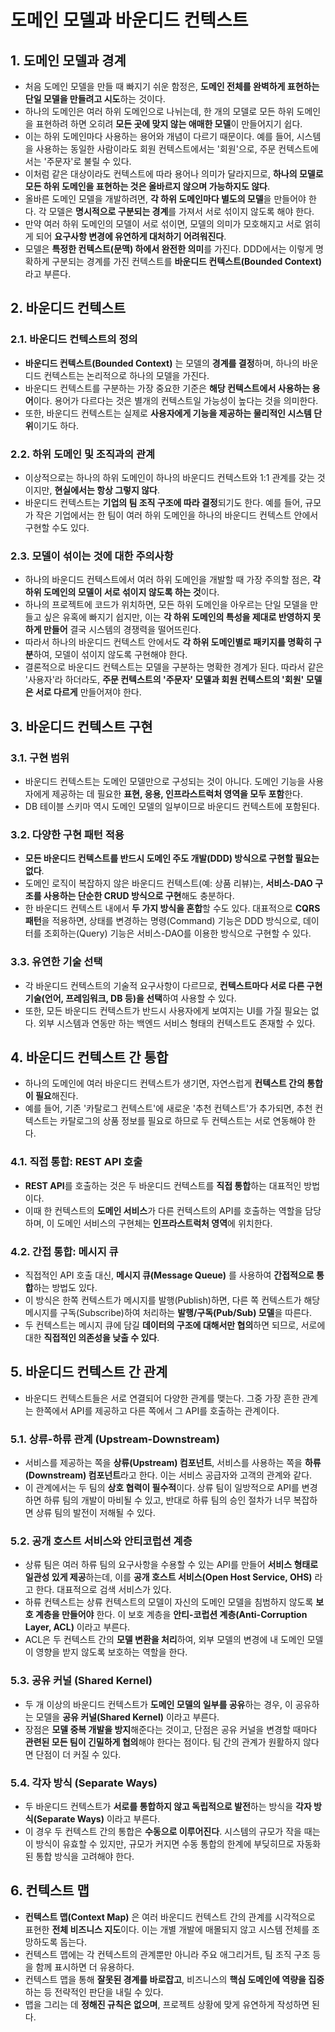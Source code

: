 # 도메인 모델과 바운디드 컨텍스트

## 1. 도메인 모델과 경계

- 처음 도메인 모델을 만들 때 빠지기 쉬운 함정은, **도메인 전체를 완벽하게 표현하는 단일 모델을 만들려고 시도**하는 것이다.
- 하나의 도메인은 여러 하위 도메인으로 나뉘는데, 한 개의 모델로 모든 하위 도메인을 표현하려 하면 오히려 **모든 곳에 맞지 않는 애매한 모델**이 만들어지기 쉽다.
- 이는 하위 도메인마다 사용하는 용어와 개념이 다르기 때문이다. 예를 들어, 시스템을 사용하는 동일한 사람이라도 회원 컨텍스트에서는 '회원'으로, 주문 컨텍스트에서는 '주문자'로 불릴 수 있다.
- 이처럼 같은 대상이라도 컨텍스트에 따라 용어나 의미가 달라지므로, **하나의 모델로 모든 하위 도메인을 표현하는 것은 올바르지 않으며 가능하지도 않다**.
- 올바른 도메인 모델을 개발하려면, **각 하위 도메인마다 별도의 모델**을 만들어야 한다. 각 모델은 **명시적으로 구분되는 경계**를 가져서 서로 섞이지 않도록 해야 한다.
- 만약 여러 하위 도메인의 모델이 서로 섞이면, 모델의 의미가 모호해지고 서로 얽히게 되어 **요구사항 변경에 유연하게 대처하기 어려워진다**.
- 모델은 **특정한 컨텍스트(문맥) 하에서 완전한 의미**를 가진다. DDD에서는 이렇게 명확하게 구분되는 경계를 가진 컨텍스트를 **바운디드 컨텍스트(Bounded Context)** 라고 부른다.

## 2. 바운디드 컨텍스트

### 2.1. 바운디드 컨텍스트의 정의

- **바운디드 컨텍스트(Bounded Context)** 는 모델의 **경계를 결정**하며, 하나의 바운디드 컨텍스트는 논리적으로 하나의 모델을 가진다.
- 바운디드 컨텍스트를 구분하는 가장 중요한 기준은 **해당 컨텍스트에서 사용하는 용어**이다. 용어가 다르다는 것은 별개의 컨텍스트일 가능성이 높다는 것을 의미한다.
- 또한, 바운디드 컨텍스트는 실제로 **사용자에게 기능을 제공하는 물리적인 시스템 단위**이기도 하다.

### 2.2. 하위 도메인 및 조직과의 관계

- 이상적으로는 하나의 하위 도메인이 하나의 바운디드 컨텍스트와 1:1 관계를 갖는 것이지만, **현실에서는 항상 그렇지 않다**.
- 바운디드 컨텍스트는 **기업의 팀 조직 구조에 따라 결정**되기도 한다. 예를 들어, 규모가 작은 기업에서는 한 팀이 여러 하위 도메인을 하나의 바운디드 컨텍스트 안에서 구현할 수도 있다.

### 2.3. 모델이 섞이는 것에 대한 주의사항

- 하나의 바운디드 컨텍스트에서 여러 하위 도메인을 개발할 때 가장 주의할 점은, **각 하위 도메인의 모델이 서로 섞이지 않도록 하는 것**이다.
- 하나의 프로젝트에 코드가 위치하면, 모든 하위 도메인을 아우르는 단일 모델을 만들고 싶은 유혹에 빠지기 쉽지만, 이는 **각 하위 도메인의 특성을 제대로 반영하지 못하게 만들어** 결국 시스템의 경쟁력을 떨어뜨린다.
- 따라서 하나의 바운디드 컨텍스트 안에서도 **각 하위 도메인별로 패키지를 명확히 구분**하여, 모델이 섞이지 않도록 구현해야 한다.
- 결론적으로 바운디드 컨텍스트는 모델을 구분하는 명확한 경계가 된다. 따라서 같은 '사용자'라 하더라도, **주문 컨텍스트의 '주문자' 모델과 회원 컨텍스트의 '회원' 모델은 서로 다르게** 만들어져야 한다.

## 3. 바운디드 컨텍스트 구현

### 3.1. 구현 범위

- 바운디드 컨텍스트는 도메인 모델만으로 구성되는 것이 아니다. 도메인 기능을 사용자에게 제공하는 데 필요한 **표현, 응용, 인프라스트럭처 영역을 모두 포함**한다.
- DB 테이블 스키마 역시 도메인 모델의 일부이므로 바운디드 컨텍스트에 포함된다.

### 3.2. 다양한 구현 패턴 적용

- **모든 바운디드 컨텍스트를 반드시 도메인 주도 개발(DDD) 방식으로 구현할 필요는 없다**.
- 도메인 로직이 복잡하지 않은 바운디드 컨텍스트(예: 상품 리뷰)는, **서비스-DAO 구조를 사용하는 단순한 CRUD 방식으로 구현**해도 충분하다.
- 한 바운디드 컨텍스트 내에서 **두 가지 방식을 혼합**할 수도 있다. 대표적으로 **CQRS 패턴**을 적용하면, 상태를 변경하는 명령(Command) 기능은 DDD 방식으로, 데이터를 조회하는(Query) 기능은 서비스-DAO를 이용한 방식으로 구현할 수 있다.

### 3.3. 유연한 기술 선택

- 각 바운디드 컨텍스트의 기술적 요구사항이 다르므로, **컨텍스트마다 서로 다른 구현 기술(언어, 프레임워크, DB 등)을 선택**하여 사용할 수 있다.
- 또한, 모든 바운디드 컨텍스트가 반드시 사용자에게 보여지는 UI를 가질 필요는 없다. 외부 시스템과 연동만 하는 백엔드 서비스 형태의 컨텍스트도 존재할 수 있다.

## 4. 바운디드 컨텍스트 간 통합

- 하나의 도메인에 여러 바운디드 컨텍스트가 생기면, 자연스럽게 **컨텍스트 간의 통합이 필요**해진다.
- 예를 들어, 기존 '카탈로그 컨텍스트'에 새로운 '추천 컨텍스트'가 추가되면, 추천 컨텍스트는 카탈로그의 상품 정보를 필요로 하므로 두 컨텍스트는 서로 연동해야 한다.

### 4.1. 직접 통합: REST API 호출

- **REST API**를 호출하는 것은 두 바운디드 컨텍스트를 **직접 통합**하는 대표적인 방법이다.
- 이때 한 컨텍스트의 **도메인 서비스**가 다른 컨텍스트의 API를 호출하는 역할을 담당하며, 이 도메인 서비스의 구현체는 **인프라스트럭처 영역**에 위치한다.

### 4.2. 간접 통합: 메시지 큐

- 직접적인 API 호출 대신, **메시지 큐(Message Queue)** 를 사용하여 **간접적으로 통합**하는 방법도 있다.
- 이 방식은 한쪽 컨텍스트가 메시지를 발행(Publish)하면, 다른 쪽 컨텍스트가 해당 메시지를 구독(Subscribe)하여 처리하는 **발행/구독(Pub/Sub) 모델**을 따른다.
- 두 컨텍스트는 메시지 큐에 담길 **데이터의 구조에 대해서만 협의**하면 되므로, 서로에 대한 **직접적인 의존성을 낮출 수 있다**.

## 5. 바운디드 컨텍스트 간 관계

- 바운디드 컨텍스트들은 서로 연결되어 다양한 관계를 맺는다. 그중 가장 흔한 관계는 한쪽에서 API를 제공하고 다른 쪽에서 그 API를 호출하는 관계이다.

### 5.1. 상류-하류 관계 (Upstream-Downstream)

- 서비스를 제공하는 쪽을 **상류(Upstream) 컴포넌트**, 서비스를 사용하는 쪽을 **하류(Downstream) 컴포넌트**라고 한다. 이는 서비스 공급자와 고객의 관계와 같다.
- 이 관계에서는 두 팀의 **상호 협력이 필수적**이다. 상류 팀이 일방적으로 API를 변경하면 하류 팀의 개발이 마비될 수 있고, 반대로 하류 팀의 승인 절차가 너무 복잡하면 상류 팀의 발전이 저해될 수 있다.

### 5.2. 공개 호스트 서비스와 안티코럽션 계층

- 상류 팀은 여러 하류 팀의 요구사항을 수용할 수 있는 API를 만들어 **서비스 형태로 일관성 있게 제공**하는데, 이를 **공개 호스트 서비스(Open Host Service, OHS)** 라고 한다. 대표적으로 검색 서비스가 있다.
- 하류 컨텍스트는 상류 컨텍스트의 모델이 자신의 도메인 모델을 침범하지 않도록 **보호 계층을 만들어야** 한다. 이 보호 계층을 **안티-코럽션 계층(Anti-Corruption Layer, ACL)** 이라고 부른다.
- ACL은 두 컨텍스트 간의 **모델 변환을 처리**하여, 외부 모델의 변경에 내 도메인 모델이 영향을 받지 않도록 보호하는 역할을 한다.

### 5.3. 공유 커널 (Shared Kernel)

- 두 개 이상의 바운디드 컨텍스트가 **도메인 모델의 일부를 공유**하는 경우, 이 공유하는 모델을 **공유 커널(Shared Kernel)** 이라고 부른다.
- 장점은 **모델 중복 개발을 방지**해준다는 것이고, 단점은 공유 커널을 변경할 때마다 **관련된 모든 팀이 긴밀하게 협의**해야 한다는 점이다. 팀 간의 관계가 원활하지 않다면 단점이 더 커질 수 있다.

### 5.4. 각자 방식 (Separate Ways)

- 두 바운디드 컨텍스트가 **서로를 통합하지 않고 독립적으로 발전**하는 방식을 **각자 방식(Separate Ways)** 이라고 부른다.
- 이 경우 두 컨텍스트 간의 통합은 **수동으로 이루어진다**. 시스템의 규모가 작을 때는 이 방식이 유효할 수 있지만, 규모가 커지면 수동 통합의 한계에 부딪히므로 자동화된 통합 방식을 고려해야 한다.

## 6. 컨텍스트 맵

- **컨텍스트 맵(Context Map)** 은 여러 바운디드 컨텍스트 간의 관계를 시각적으로 표현한 **전체 비즈니스 지도**이다. 이는 개별 개발에 매몰되지 않고 시스템 전체를 조망하도록 돕는다.
- 컨텍스트 맵에는 각 컨텍스트의 관계뿐만 아니라 주요 애그리거트, 팀 조직 구조 등을 함께 표시하면 더 유용하다.
- 컨텍스트 맵을 통해 **잘못된 경계를 바로잡고**, 비즈니스의 **핵심 도메인에 역량을 집중**하는 등 전략적인 판단을 내릴 수 있다.
- 맵을 그리는 데 **정해진 규칙은 없으며**, 프로젝트 상황에 맞게 유연하게 작성하면 된다.
